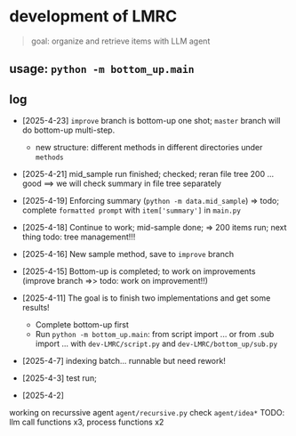 # development of LMRC
> goal: organize and retrieve items with LLM agent

## usage: `python -m bottom_up.main`

## log

- [2025-4-23] `improve` branch is bottom-up one shot; `master` branch will do bottom-up multi-step.
    - new structure: different methods in different directories under `methods`
- [2025-4-21] mid_sample run finished; checked; reran file tree 200 ... good
    ==> we will check summary in file tree separately
- [2025-4-19] Enforcing summary (`python -m data.mid_sample`) => todo; complete `formatted prompt` with `item['summary']` in `main.py`
- [2025-4-18] Continue to work; mid-sample done; => 200 items run; next thing todo: tree management!!!
- [2025-4-16] New sample method, save to `improve` branch
- [2025-4-15] Bottom-up is completed; to work on improvements
    (improve branch =>> todo: work on improvement!!)
- [2025-4-11] The goal is to finish two implementations and get some results!
    - Complete bottom-up first
    - Run `python -m bottom_up.main`: from script import ... or from .sub import ... with `dev-LMRC/script.py` and `dev-LMRC/bottom_up/sub.py`

- [2025-4-7] <init> indexing batch... runnable but need rework!
- [2025-4-3] test run;

- [2025-4-2] 

working on recurssive agent `agent/recursive.py`
check `agent/idea*`
TODO: llm call functions x3, process functions x2